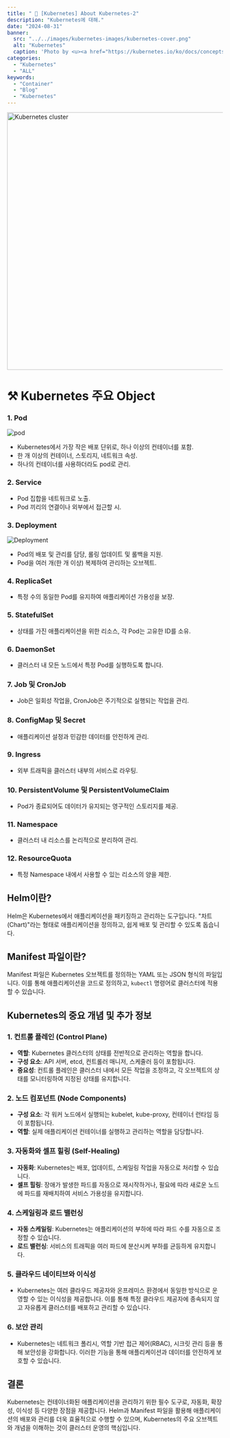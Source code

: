 ```yaml
---
title: " 🌟 [Kubernetes] About Kubernetes-2"
description: "Kubernetes에 대해."
date: "2024-08-31"
banner:
  src: "../../images/kubernetes-images/kubernetes-cover.png"
  alt: "Kubernetes"
  caption: 'Photo by <u><a href="https://kubernetes.io/ko/docs/concepts/overview/">About Kuberbnetes</a></u>'
categories:
  - "Kubernetes"
  - "ALL"
keywords:
  - "Container"
  - "Blog"
  - "Kubernetes"
---
```

<img src="https://raw.githubusercontent.com/jms0522/jms0522.github.io/main/content/images/kubernetes-images/cluster.png" alt="Kubernetes cluster" width="600" />

# ⚒️ Kubernetes 주요 Object

### 1. **Pod**

![pod](https://raw.githubusercontent.com/jms0522/jms0522.github.io/main/content/images/kubernetes-images/pod.png)

- Kubernetes에서 가장 작은 배포 단위로, 하나 이상의 컨테이너를 포함.
- 한 개 이상의 컨테이너, 스토리지, 네트워크 속성.
- 하나의 컨테이너를 사용하더라도 pod로 관리. 

### 2. **Service**

- Pod 집합을 네트워크로 노출.
- Pod 끼리의 연결이나 외부에서 접근할 시.

### 3. **Deployment**

![Deployment](https://raw.githubusercontent.com/jms0522/jms0522.github.io/main/content/images/kubernetes-images/deployment.png)

- Pod의 배포 및 관리를 담당, 롤링 업데이트 및 롤백을 지원.
- Pod을 여러 개(한 개 이상) 복제하여 관리하는 오브젝트.

### 4. **ReplicaSet**

- 특정 수의 동일한 Pod를 유지하여 애플리케이션 가용성을 보장.

### 5. **StatefulSet**

- 상태를 가진 애플리케이션을 위한 리소스, 각 Pod는 고유한 ID를 소유.

### 6. **DaemonSet**

- 클러스터 내 모든 노드에서 특정 Pod를 실행하도록 합니다.

### 7. **Job 및 CronJob**

- Job은 일회성 작업을, CronJob은 주기적으로 실행되는 작업을 관리.

### 8. **ConfigMap 및 Secret**

- 애플리케이션 설정과 민감한 데이터를 안전하게 관리.

### 9. **Ingress**
- 외부 트래픽을 클러스터 내부의 서비스로 라우팅.

### 10. **PersistentVolume 및 PersistentVolumeClaim**

- Pod가 종료되어도 데이터가 유지되는 영구적인 스토리지를 제공.

### 11. **Namespace**

- 클러스터 내 리소스를 논리적으로 분리하여 관리.

### 12. **ResourceQuota**

- 특정 Namespace 내에서 사용할 수 있는 리소스의 양을 제한.




## Helm이란?
Helm은 Kubernetes에서 애플리케이션을 패키징하고 관리하는 도구입니다. "차트(Chart)"라는 형태로 애플리케이션을 정의하고, 쉽게 배포 및 관리할 수 있도록 돕습니다.

## Manifest 파일이란?
Manifest 파일은 Kubernetes 오브젝트를 정의하는 YAML 또는 JSON 형식의 파일입니다. 이를 통해 애플리케이션을 코드로 정의하고, `kubectl` 명령어로 클러스터에 적용할 수 있습니다.

## Kubernetes의 중요 개념 및 추가 정보

### 1. **컨트롤 플레인 (Control Plane)**
- **역할**: Kubernetes 클러스터의 상태를 전반적으로 관리하는 역할을 합니다.
- **구성 요소**: API 서버, etcd, 컨트롤러 매니저, 스케줄러 등이 포함됩니다.
- **중요성**: 컨트롤 플레인은 클러스터 내에서 모든 작업을 조정하고, 각 오브젝트의 상태를 모니터링하여 지정된 상태를 유지합니다.

### 2. **노드 컴포넌트 (Node Components)**
- **구성 요소**: 각 워커 노드에서 실행되는 kubelet, kube-proxy, 컨테이너 런타임 등이 포함됩니다.
- **역할**: 실제 애플리케이션 컨테이너를 실행하고 관리하는 역할을 담당합니다.

### 3. **자동화와 셀프 힐링 (Self-Healing)**
- **자동화**: Kubernetes는 배포, 업데이트, 스케일링 작업을 자동으로 처리할 수 있습니다.
- **셀프 힐링**: 장애가 발생한 파드를 자동으로 재시작하거나, 필요에 따라 새로운 노드에 파드를 재배치하여 서비스 가용성을 유지합니다.

### 4. **스케일링과 로드 밸런싱**
- **자동 스케일링**: Kubernetes는 애플리케이션의 부하에 따라 파드 수를 자동으로 조정할 수 있습니다.
- **로드 밸런싱**: 서비스의 트래픽을 여러 파드에 분산시켜 부하를 균등하게 유지합니다.

### 5. **클라우드 네이티브와 이식성**
- Kubernetes는 여러 클라우드 제공자와 온프레미스 환경에서 동일한 방식으로 운영할 수 있는 이식성을 제공합니다. 이를 통해 특정 클라우드 제공자에 종속되지 않고 자유롭게 클러스터를 배포하고 관리할 수 있습니다.

### 6. **보안 관리**
- Kubernetes는 네트워크 폴리시, 역할 기반 접근 제어(RBAC), 시크릿 관리 등을 통해 보안성을 강화합니다. 이러한 기능을 통해 애플리케이션과 데이터를 안전하게 보호할 수 있습니다.

## 결론
Kubernetes는 컨테이너화된 애플리케이션을 관리하기 위한 필수 도구로, 자동화, 확장성, 이식성 등 다양한 장점을 제공합니다. Helm과 Manifest 파일을 활용해 애플리케이션의 배포와 관리를 더욱 효율적으로 수행할 수 있으며, Kubernetes의 주요 오브젝트와 개념을 이해하는 것이 클러스터 운영의 핵심입니다.